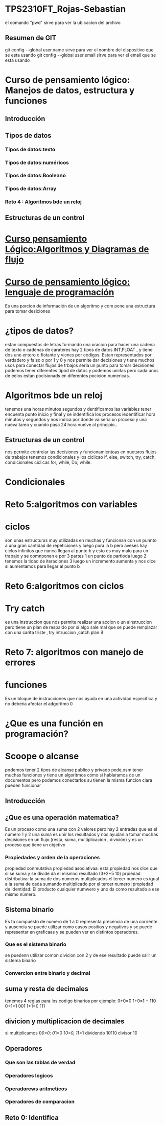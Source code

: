 # TPS2310FT_Rojas-Sebastian

el comando "pwd" sirve para ver la ubicacion del archivo


## Resumen de GIT
git config --global user.name sirve para ver el nombre del dispositivo que se esta usando
git config --global user.email sirve para ver el email que se esta usando 


# Curso de pensamiento lógico: Manejos de datos, estructura y funciones 

## Introducción 

## Tipos de datos 

### Tipos de datos:texto 

### Tipos de datos:numéricos 

### Tipos de datos:Booleano 

### Tipos de datos:Array 
  
### Reto 4 : Algoritmos bde un reloj 

## Estructuras de un control

# [Curso pensamiento Lógico:Algoritmos y Diagramas de flujo](https://platzi.com/cursos/pensamientos-logico/)

# [Curso de pensamiento lógico: lenguaje de programación]() 



 Es una porcion de información de un algoritmo  y com pone una estructura para tomar desiciones 

# ¿tipos de datos?   
estan compuestos de letras formando una oracion  para  hacer una cadena de texto  o cadenas de carateres  hay 2 tipos de datos INT,FLOAT , y tiene dos uno entero o flotante y vienes por codigos.
Estan representados por verdadero y falso o por 1 y 0 y nos permite dar decisiones y tiene muchos usos para conectar flujos de trbajos seria un punto para tomar decisiones.                                                          podemos tener diferentes tipód de  datos y podemos unirlas  pero cada unos de eelos estan pocisionads en diferentes pocicion numericas. 

# Algoritmos bde un reloj 
tenemos una horas  minutos segundos y dentificamos las variables tener encuenta punto inicio y final y se indentifica los procesos iedentificar hora minutos y segundos y nos indica por donde va seria un proceso y una nueva tarea 
y cuando pasa 24 hora vuelve al principio..

## Estructuras de un control
nos permite controlar  las decisiones y funcionamientoas en nuetsros flujos de trabajos tenemos condicionales y los ciclicao if, else,  switch,  try, catch, condicionales ciclicas for, while, Do, while.

# Condicionales 


# Reto 5:algoritmos con variables 

   



   # ciclos
   son unas estructuras muy utilizadas en muchas  y funcionan con un punnto a  una gran    cantidad de repeticiones y luego pora la b  pero aveses hay ciclos infinitos que nunca llegan al punto b  y esto es muy malo para un trabajo  y se comnponen e por 3 partes 1 un punto de partioda luego  2 tenemos la tidad de iteraciones  3 luego un incremento aumenta y nos dice si aumentamos para llegar al punto b 


# Reto 6:algoritmos con ciclos 

# Try catch 
es una instruccion  que nos permite realizar una accion o un ainstruccion pero tiene un plan de respaldo  por si algo sale mal que se puede remplazar con una carita triste , try intruccion ,catch plan B 


# Reto 7: algoritmos con manejo de errores 

# funciones 
Es un bloque de instrucciones que nos ayuda en una actividad especifica y no deberia afectar  el adgoritmo 0

# ¿Que es una función en programación?

# Scoope o alcanse
podemos tener 2 tipos de alcanse publico y privado  pode,osm tener muchas funciones  y tiene un algoritmos como si hablaramos de un documentos pero podemos conectarlos su tienen la misma funcion clara pueden funcionar

## Introducción

##  ¿Que es una operación matematica?
Es un proceso como una suma con 2 valores pero hay 2 entradas que  es el numero 1 y 2 una suma es unir los resultados y nos ayudan a tomar muchas decisiones en un flujo  (resta, suma, multiplicacion , divición) y es un proceso que tiene un objetivo 
 

### Propiedades y orden de la operaciones 
propiedad conmutativa 
propiedad asociativaa: esta propiedad nos dice que si se suma y se divide da el mismno resultado (3+2+5 10) 
prpiedad distributiva: la suma de dos numeros multiplicados el tercer numero es igual a la suma de cada sumando multiplicado por el tercer numero
|propiedad de identidad: El producto  cualquier  numwero y uno da  como resultado a ese mismo número.   

## Sistema binario 
Es ta compuesto de numero de 1 a 0 representa precencia de una corriente y ausencia se puede utilizar como casos positios y negativos y se puede representar en graficaas  y se pueden ver en distintos operadores.


### Que es el sistema binario 
se puedenn utilizar comon divicion con 2  y de ese resultado puede salir un sistema binario

### Convercion entre binario y decimal 

## suma y resta de decimales 
tenemos 4 reglas para los codigo binarios por ejemplo:
0+0=0
1+0=1 + 110
0+1=1   001
1+1=0   111 
##  divicion y multiplicacion de decimales 
si multiplicamos 0*0=0; 0*1=0 1*0=0, 1*1=1
dividendo 10110
divisor 10 
## Operadores

### Que son las tablas de verdad 

### Operadores logicos

 ### Operadorews aritmeticos 

### Operadores de comparacion 

## Reto 0: Identifica 